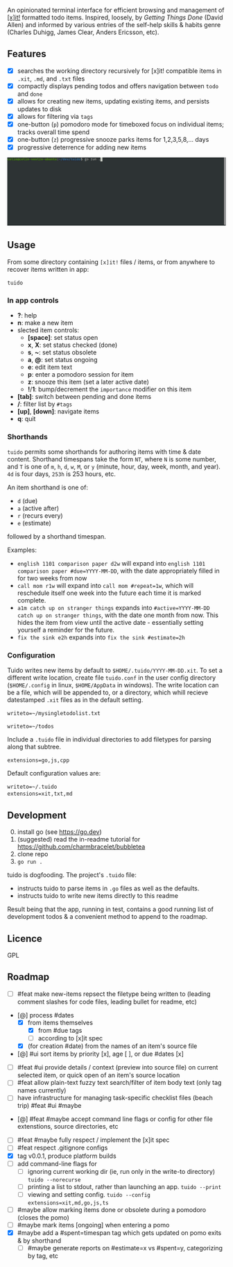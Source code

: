 An opinionated terminal interface for efficient browsing and management of [[x]it!](https://github.com/jotaen/xit) formatted todo items. Inspired, loosely, by _Getting Things Done_ (David Allen) and informed by various entries of the self-help skills & habits genre (Charles Duhigg, James Clear, Anders Ericsson, etc).

## Features

- [x] searches the working directory recursively for [x]it! compatible items in `.xit`, `.md`, and `.txt` files
- [x] compactly displays pending todos and offers navigation between `todo` and `done`
- [x] allows for creating new items, updating existing items, and persists updates to disk
- [x] allows for filtering via `tags`
- [x] one-button (`p`) pomodoro mode for timeboxed focus on individual items; tracks overall time spend
- [x] one-button (`z`) progressive snooze parks items for 1,2,3,5,8,... days
- [x] progressive deterrence for adding new items

![tuidi preview](./preview.gif)

## Usage

From some directory containing `[x]it!` files / items, or from anywhere to recover items written in app:

```
tuido
```

### In app controls

- **?**: help
- **n**: make a new item
- slected item controls:
  - **[space]**: set status open
  - **x**, **X**: set status checked (done)
  - **s**, **~**: set status obsolete
  - **a**, **@**: set status ongoing
  - **e**: edit item text
  - **p**: enter a pomodoro session for item
  - **z**: snooze this item (set a later active date)
  - **!**/**1**: bump/decrement the `importance` modifier on this item
- **[tab]**: switch between pending and done items
- **/**: filter list by `#tags`
- **[up]**, **[down]**: navigate items
- **q**: quit

### Shorthands

`tuido` permits some shorthands for authoring items with time & date content. Shorthand timespans take the form `NT`, where `N` is some number, and `T` is one of `m`, `h`, `d`, `w`, `M`, or `y` (minute, hour, day, week, month, and year). `4d` is four days, `253h` is 253 hours, etc.

An item shorthand is one of:

- `d` (due)
- `a` (active after)
- `r` (recurs every)
- `e` (estimate)

followed by a shorthand timespan.

Examples:

- `english 1101 comparison paper d2w` will expand into `english 1101 comparison paper #due=YYYY-MM-DD`, with the date appropriately filled in for two weeks from now
- `call mom r1w` will expand into `call mom #repeat=1w`, which will reschedule itself one week into the future each time it is marked complete.
- `a1m catch up on stranger things` expands into `#active=YYYY-MM-DD catch up on stranger things`, with the date one month from now. This hides the item from view until the active date - essentially setting yourself a reminder for the future.
- `fix the sink e2h` expands into `fix the sink #estimate=2h`

### Configuration

Tuido writes new items by default to `$HOME/.tuido/YYYY-MM-DD.xit`. To set a different write location, create file `tuido.conf` in the user config directory (`$HOME/.config` in linux, `$HOME/AppData` in windows). The write location can be a file, which will be appended to, or a directory, which whill recieve datestamped `.xit` files as in the default setting.

```
writeto=~/mysingletodolist.txt
```

```
writeto=~/todos
```

Include a `.tuido` file in individual directories to add filetypes for parsing along that subtree.

```
extensions=go,js,cpp
```

Default configuration values are:

```
writeto=~/.tuido
extensions=xit,txt,md
```

## Development

0. install go (see https://go.dev)
1. (suggested) read the in-readme tutorial for https://github.com/charmbracelet/bubbletea
2. clone repo
3. `go run .`

tuido is dogfooding. The project's `.tuido` file:

- instructs tuido to parse items in `.go` files as well as the defaults.
- instructs tuido to write new items directly to this readme

Result being that the app, running in test, contains a good running list of development todos & a convenient method to append to the roadmap.

## Licence

GPL

## Roadmap

- [ ] #feat make new-items repsect the filetype being written to (leading comment slashes for code files, leading bullet for readme, etc)
- [@] process #dates
  - [x] from items themselves
    - [x] from #due tags
    - [ ] according to [x]it spec
  - [x] (for creation #date) from the names of an item's source file
- [@] #ui sort items by priority [x], age [ ], or due #dates [x]
- [ ] #feat #ui provide details / context (preview into source file) on current selected item, or quick open of an item's source location
- [ ] #feat allow plain-text fuzzy text search/filter of item body text (only tag names currently)
- [ ] have infrastructure for managing task-specific checklist files (beach trip) #feat #ui #maybe
- [@] #feat #maybe accept command line flags or config for other file extenstions, source directories, etc
- [ ] #feat #maybe fully respect / implement the [x]it spec
- [ ] #feat respect .gitignore configs
- [x] tag v0.0.1, produce platform builds
- [ ] add command-line flags for
  - [ ] ignoring current working dir (ie, run only in the write-to directory) `tuido --norecurse`
  - [ ] printing a list to stdout, rather than launching an app. `tuido --print`
  - [ ] viewing and setting config. `tuido --config extensions=xit,md,go,js,ts`
- [ ] #maybe allow marking items done or obsolete during a pomodoro (closes the pomo)
- [ ] #maybe mark items [ongoing] when entering a pomo
- [x] #maybe add a #spent=timespan tag which gets updated on pomo exits & by shorthand
  - [ ] #maybe generate reports on #estimate=x vs #spent=y, categorizing by tag, etc
